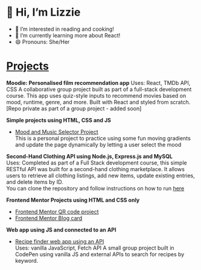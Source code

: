 # 👋 Hi, I’m Lizzie #
- 👀 I’m interested in reading and cooking!
- 🌱 I’m currently learning more about React!
- 😄 Pronouns: She/Her

# <ins>Projects</ins>

**Moodie: Personalised film recommendation app**
Uses: React, TMDb API, CSS
A collaborative group project built as part of a full-stack development course. This app uses quiz-style inputs to recommend movies based on mood, runtime, genre, and more. Built with React and styled from scratch.
[Repo private as part of a group project - added soon]

**Simple projects using HTML, CSS and JS**
* [Mood and Music Selector Project](https://github.com/esimscd/mood-project.git) <br>
This is a personal project to practice using some fun moving gradients and update the page dynamically by letting a user select the mood

**Second-Hand Clothing API using Node.js, Express.js and MySQL** <br>
Uses: 
Completed as part of a Full Stack development course, this simple RESTful API was built for a second-hand clothing marketplace. It allows users to retrieve all clothing listings, add new items, update existing entries, and delete items by ID. <br>
You can clone the repository and follow instructions on how to run [here](https://github.com/esimscd/Assignments/tree/main/Assignment-4)

**Frontend Mentor Projects using HTML and CSS only**
* [Frontend Mentor QR code project](https://github.com/esimscd/QRcode.git)
* [Frontend Mentor Blog card](https://github.com/esimscd/BlogCard.git)

**Web app using JS and connected to an API**
* [Recipe finder web app using an API](https://codepen.io/esim343/pen/abgMBGe) <br>
Uses: vanilla JavaScript, Fetch API
A small group project built in CodePen using vanilla JS and external APIs to search for recipes by keyword.

